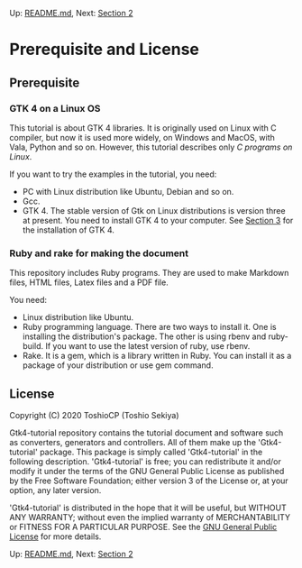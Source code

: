 Up: [README.md](../README.md),  Next: [Section 2](sec2.md)

# Prerequisite and License

## Prerequisite

### GTK 4 on a Linux OS

This tutorial is about GTK 4 libraries.
It is originally used on Linux with C compiler, but now it is used more widely, on Windows and MacOS, with Vala, Python and so on.
However, this tutorial describes only _C programs on Linux_.

If you want to try the examples in the tutorial, you need:

- PC with Linux distribution like Ubuntu, Debian and so on.
- Gcc.
- GTK 4.
The stable version of Gtk on Linux distributions is version three at present.
You need to install GTK 4 to your computer.
See [Section 3](sec3.md) for the installation of GTK 4.

### Ruby and rake for making the document

This repository includes Ruby programs.
They are used to make Markdown files, HTML files, Latex files and a PDF file.

You need:

- Linux distribution like Ubuntu.
- Ruby programming language.
There are two ways to install it.
One is installing the distribution's package.
The other is using rbenv and ruby-build.
If you want to use the latest version of ruby, use rbenv.
- Rake.
It is a gem, which is a library written in Ruby.
You can install it as a package of your distribution or use gem command.

## License

Copyright (C) 2020  ToshioCP (Toshio Sekiya)

Gtk4-tutorial repository contains the tutorial document and software such as converters, generators and controllers.
All of them make up the 'Gtk4-tutorial' package.
This package is simply called 'Gtk4-tutorial' in the following description.
'Gtk4-tutorial' is free; you can redistribute it and/or modify it under the terms of the GNU General Public License as published by the Free Software Foundation; either version 3 of the License or, at your option, any later version.

'Gtk4-tutorial' is distributed in the hope that it will be useful, but WITHOUT ANY WARRANTY; without even the implied warranty of MERCHANTABILITY or FITNESS FOR A PARTICULAR PURPOSE.
See the [GNU General Public License](https://www.gnu.org/licenses/gpl-3.0.html) for more details.


Up: [README.md](../README.md),  Next: [Section 2](sec2.md)
